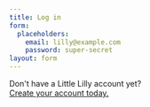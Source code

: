 ```yaml
---
title: Log in
form:
  placeholders:
    email: lilly@example.com
    password: super-secret
layout: form
---
```


Don't have a Little Lilly account yet?  
[Create your account today.](/signup)
